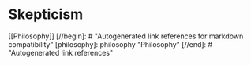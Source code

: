 # Skepticism

[[Philosophy]]
[//begin]: # "Autogenerated link references for markdown compatibility"
[philosophy]: philosophy "Philosophy"
[//end]: # "Autogenerated link references"